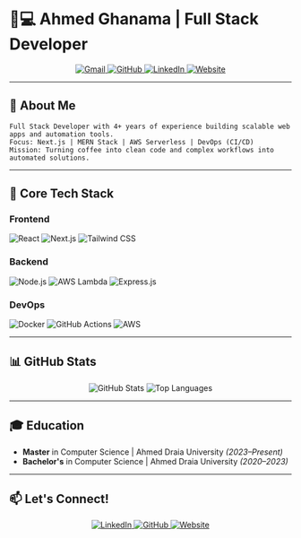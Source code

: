 # 👨💻 Ahmed Ghanama | Full Stack Developer

<p align="center">
  <a href="mailto:ghanamahmed@gmail.com">
    <img src="https://img.shields.io/badge/Gmail-D14836?style=for-the-badge&logo=gmail&logoColor=white" alt="Gmail">
  </a>
  <a href="https://github.com/GHanamaAhmed">
    <img src="https://img.shields.io/badge/GitHub-100000?style=for-the-badge&logo=github&logoColor=white" alt="GitHub">
  </a>
  <a href="https://www.linkedin.com/in/ahmed-ghanama-989810245/">
    <img src="https://img.shields.io/badge/LinkedIn-0077B5?style=for-the-badge&logo=linkedin&logoColor=white" alt="LinkedIn">
  </a>
  <a href="https://ghanama.tech">
    <img src="https://img.shields.io/badge/Website-4285F4?style=for-the-badge&logo=googlechrome&logoColor=white" alt="Website">
  </a>
</p>

---

## 🚀 About Me

```text
Full Stack Developer with 4+ years of experience building scalable web apps and automation tools.
Focus: Next.js | MERN Stack | AWS Serverless | DevOps (CI/CD)
Mission: Turning coffee into clean code and complex workflows into automated solutions.
```

---

## 🔧 **Core Tech Stack**

### **Frontend**  
![React](https://img.shields.io/badge/React-61DAFB?logo=react&logoColor=black&style=flat)
![Next.js](https://img.shields.io/badge/Next.js-000000?logo=nextdotjs&style=flat)
![Tailwind CSS](https://img.shields.io/badge/Tailwind_CSS-06B6D4?logo=tailwindcss&style=flat)

### **Backend**  
![Node.js](https://img.shields.io/badge/Node.js-339933?logo=nodedotjs&style=flat)
![AWS Lambda](https://img.shields.io/badge/AWS_Lambda-FF9900?logo=awslambda&logoColor=white&style=flat)
![Express.js](https://img.shields.io/badge/Express.js-000000?logo=express&style=flat)

### **DevOps**  
![Docker](https://img.shields.io/badge/Docker-2496ED?logo=docker&style=flat)
![GitHub Actions](https://img.shields.io/badge/GitHub_Actions-2088FF?logo=githubactions&style=flat)
![AWS](https://img.shields.io/badge/AWS-232F3E?logo=amazonaws&style=flat)

---

## 📊 **GitHub Stats**

<p align="center">
  <img src="https://github-readme-stats.vercel.app/api?username=GHanamaAhmed&show_icons=true&theme=dark" alt="GitHub Stats">
  <img src="https://github-readme-stats.vercel.app/api/top-langs/?username=GHanamaAhmed&layout=compact&theme=dark" alt="Top Languages">
</p>

---

## 🎓 **Education**

- **Master** in Computer Science | Ahmed Draia University *(2023–Present)*  
- **Bachelor's** in Computer Science | Ahmed Draia University *(2020–2023)*  

---

## 📫 **Let's Connect!**

<p align="center">
  <a href="https://www.linkedin.com/in/ahmed-ghanama-989810245/">
    <img src="https://img.shields.io/badge/LinkedIn-0077B5?style=for-the-badge&logo=linkedin&logoColor=white" alt="LinkedIn">
  </a>
  <a href="https://github.com/GHanamaAhmed">
    <img src="https://img.shields.io/badge/GitHub-100000?style=for-the-badge&logo=github&logoColor=white" alt="GitHub">
  </a>
  <a href="https://ghanama.tech">
    <img src="https://img.shields.io/badge/Website-4285F4?style=for-the-badge&logo=googlechrome&logoColor=white" alt="Website">
  </a>
</p>
